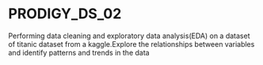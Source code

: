 # PRODIGY_DS_02
Performing data cleaning and exploratory data analysis(EDA) on a dataset of titanic dataset from a kaggle.Explore the relationships between variables and identify patterns and trends in the
data
